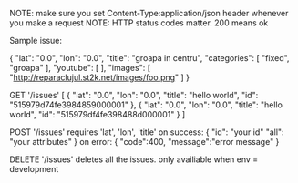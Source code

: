 NOTE: make sure you set Content-Type:application/json header whenever you
make a request
NOTE: HTTP status codes matter. 200 means ok

Sample issue:

{
  "lat": "0.0",
  "lon": "0.0",
  "title": "groapa in centru",
  "categories": [
    "fixed", "groapa"
  ],
  "youtube": [
  ],
  "images": [
    "http://reparaclujul.st2k.net/images/foo.png"
  ]
}

GET '/issues'
[
  {
    "lat": "0.0",
    "lon": "0.0",
    "title": "hello world",
    "id": "515979d74fe3984859000001"
  },
  {
    "lat": "0.0",
    "lon": "0.0",
    "title": "hello world",
    "id": "515979df4fe398488d000001"
  }
]

POST '/issues'
requires 'lat', 'lon', 'title'
on success:
  {
    "id": "your id"
    "all": "your attributes"
  }
on error:
  {
    "code":400,
    "message":"error message"
  }

DELETE '/issues'
deletes all the issues. only availiable when env = development
